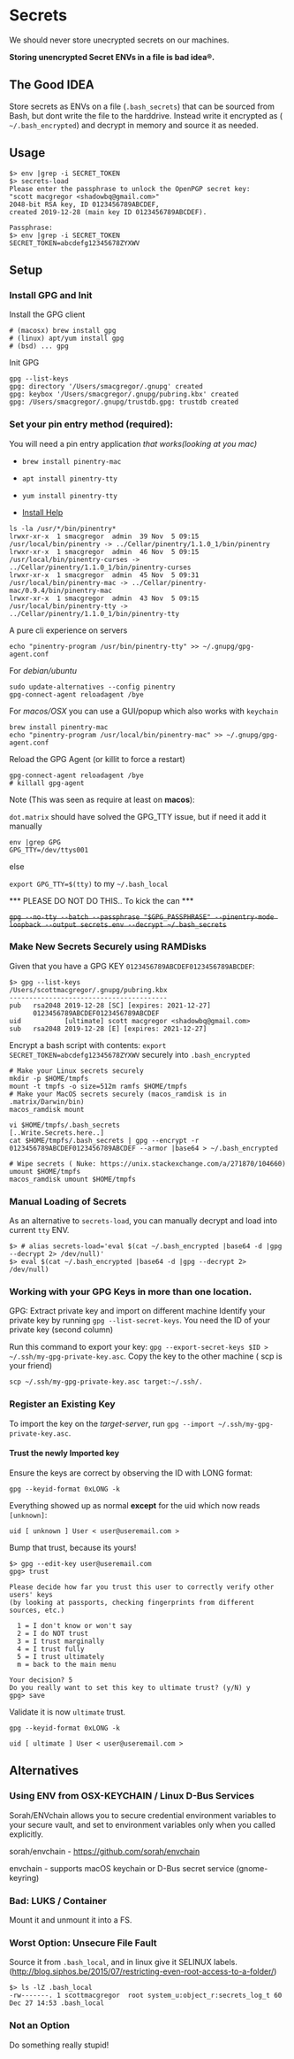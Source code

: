 # Secrets

We should never store unecrypted secrets on our machines. 

**Storing unencrypted Secret ENVs in a file is bad idea®.**

## The Good IDEA

Store secrets as ENVs on a file (`.bash_secrets`) that can be sourced from Bash, but dont write the file to the harddrive. Instead write it encrypted as (` ~/.bash_encrypted`) and decrypt in memory and source it as needed.

## Usage

```
$> env |grep -i SECRET_TOKEN
$> secrets-load
Please enter the passphrase to unlock the OpenPGP secret key:
"scott macgregor <shadowbq@gmail.com>"
2048-bit RSA key, ID 0123456789ABCDEF,
created 2019-12-28 (main key ID 0123456789ABCDEF).

Passphrase:
$> env |grep -i SECRET_TOKEN
SECRET_TOKEN=abcdefg12345678ZYXWV
```

## Setup

### Install GPG and Init

Install the GPG client

```
# (macosx) brew install gpg
# (linux) apt/yum install gpg
# (bsd) ... gpg
```

Init GPG

```
gpg --list-keys
gpg: directory '/Users/smacgregor/.gnupg' created
gpg: keybox '/Users/smacgregor/.gnupg/pubring.kbx' created
gpg: /Users/smacgregor/.gnupg/trustdb.gpg: trustdb created
```


### Set your pin entry method (required):

You will need a pin entry application *that works(looking at you mac)*

* `brew install pinentry-mac` 
* `apt install pinentry-tty`
* `yum install pinentry-tty`

* [Install Help](https://superuser.com/questions/520980/how-to-force-gpg-to-use-console-mode-pinentry-to-prompt-for-passwords)

```shell
ls -la /usr/*/bin/pinentry*
lrwxr-xr-x  1 smacgregor  admin  39 Nov  5 09:15 /usr/local/bin/pinentry -> ../Cellar/pinentry/1.1.0_1/bin/pinentry
lrwxr-xr-x  1 smacgregor  admin  46 Nov  5 09:15 /usr/local/bin/pinentry-curses -> ../Cellar/pinentry/1.1.0_1/bin/pinentry-curses
lrwxr-xr-x  1 smacgregor  admin  45 Nov  5 09:31 /usr/local/bin/pinentry-mac -> ../Cellar/pinentry-mac/0.9.4/bin/pinentry-mac
lrwxr-xr-x  1 smacgregor  admin  43 Nov  5 09:15 /usr/local/bin/pinentry-tty -> ../Cellar/pinentry/1.1.0_1/bin/pinentry-tty
```

A pure cli experience on servers

```
echo "pinentry-program /usr/bin/pinentry-tty" >> ~/.gnupg/gpg-agent.conf
```

For *debian/ubuntu* 

```
sudo update-alternatives --config pinentry
gpg-connect-agent reloadagent /bye
```

For *macos/OSX* you can use a GUI/popup which also works with `keychain`

```
brew install pinentry-mac
echo "pinentry-program /usr/local/bin/pinentry-mac" >> ~/.gnupg/gpg-agent.conf
```

Reload the GPG Agent (or killit to force a restart)
```
gpg-connect-agent reloadagent /bye
# killall gpg-agent
```

Note (This was seen as require at least on **macos**): 

`dot.matrix` should have solved the GPG_TTY issue, but if need it add it manually

```
env |grep GPG
GPG_TTY=/dev/ttys001
```

else 

`export GPG_TTY=$(tty)` to my `~/.bash_local`


*** PLEASE DO NOT DO THIS.. To kick the can *** 

<s>` gpg --no-tty --batch --passphrase "$GPG_PASSPHRASE" --pinentry-mode loopback --output secrets.env --decrypt ~/.bash_secrets `</s>

### Make New Secrets Securely using RAMDisks

Given that you have a GPG KEY `0123456789ABCDEF0123456789ABCDEF`:

```
$> gpg --list-keys
/Users/scottmacgregor/.gnupg/pubring.kbx
----------------------------------------
pub   rsa2048 2019-12-28 [SC] [expires: 2021-12-27]
      0123456789ABCDEF0123456789ABCDEF
uid           [ultimate] scott macgregor <shadowbq@gmail.com>
sub   rsa2048 2019-12-28 [E] [expires: 2021-12-27]
```

Encrypt a bash script with contents: `export SECRET_TOKEN=abcdefg12345678ZYXWV` securely into `.bash_encrypted`

```
# Make your Linux secrets securely 
mkdir -p $HOME/tmpfs
mount -t tmpfs -o size=512m ramfs $HOME/tmpfs
# Make your MacOS secrets securely (macos_ramdisk is in .matrix/Darwin/bin)
macos_ramdisk mount
```

```
vi $HOME/tmpfs/.bash_secrets
[..Write.Secrets.here..]
cat $HOME/tmpfs/.bash_secrets | gpg --encrypt -r 0123456789ABCDEF0123456789ABCDEF --armor |base64 > ~/.bash_encrypted
```

```
# Wipe secrets ( Nuke: https://unix.stackexchange.com/a/271870/104660)
umount $HOME/tmpfs
macos_ramdisk umount $HOME/tmpfs
```

### Manual Loading of Secrets

As an alternative to `secrets-load`,  you can manually decrypt and load into current `tty` ENV.

```
$> # alias secrets-load='eval $(cat ~/.bash_encrypted |base64 -d |gpg --decrypt 2> /dev/null)' 
$> eval $(cat ~/.bash_encrypted |base64 -d |gpg --decrypt 2> /dev/null)
```

### Working with your GPG Keys in more than one location.

GPG: Extract private key and import on different machine
Identify your private key by running `gpg --list-secret-keys`. 
You need the ID of your private key (second column)


Run this command to export your key: `gpg --export-secret-keys $ID > ~/.ssh/my-gpg-private-key.asc`.
Copy the key to the other machine ( scp is your friend)

`scp ~/.ssh/my-gpg-private-key.asc target:~/.ssh/.`

### Register an Existing Key

To import the key on the *target-server*, run `gpg --import ~/.ssh/my-gpg-private-key.asc`.

#### Trust the newly Imported key

Ensure the keys are correct by observing the ID with LONG format:

`gpg --keyid-format 0xLONG -k`

Everything showed up as normal **except** for the uid which now reads `[unknown]`:

```
uid [ unknown ] User < user@useremail.com >
```

Bump that trust, because its yours!

```
$> gpg --edit-key user@useremail.com
gpg> trust

Please decide how far you trust this user to correctly verify other users' keys
(by looking at passports, checking fingerprints from different sources, etc.)

  1 = I don't know or won't say
  2 = I do NOT trust
  3 = I trust marginally
  4 = I trust fully
  5 = I trust ultimately
  m = back to the main menu

Your decision? 5
Do you really want to set this key to ultimate trust? (y/N) y
gpg> save
```

Validate it is now `ultimate` trust.

`gpg --keyid-format 0xLONG -k`

```
uid [ ultimate ] User < user@useremail.com >
```

## Alternatives

### Using ENV from OSX-KEYCHAIN / Linux D-Bus Services

Sorah/ENVchain allows you to secure credential environment variables to your secure vault, and set to environment variables only when you called explicitly.

sorah/envchain - https://github.com/sorah/envchain

envchain - supports macOS keychain or D-Bus secret service (gnome-keyring) 

### Bad: LUKS / Container

Mount it and unmount it into a FS. 

### Worst Option: Unsecure File Fault 

Source it from `.bash_local`, and in linux give it SELINUX labels.
(http://blog.siphos.be/2015/07/restricting-even-root-access-to-a-folder/)

```
$> ls -lZ .bash_local
-rw-------. 1 scottmacgregor  root system_u:object_r:secrets_log_t 60 Dec 27 14:53 .bash_local
```

### Not an Option

Do something really stupid!
